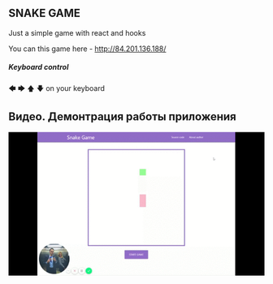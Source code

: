 ## SNAKE GAME 

Just a simple game with react and hooks

You can this game here  -  http://84.201.136.188/

##### Keyboard control
&#129092; &#129094; &#129093; &#129095;  on your keyboard

## Видео. Демонтрация работы приложения<br/>
![SnakeGame](https://raw.githubusercontent.com/mtytos/Hackaton-PhotoLab-TikTok/master/SnkeGame.gif)

